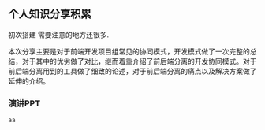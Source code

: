## 个人知识分享积累

初次搭建 需要注意的地方还很多.


本次分享主要是对于前端开发项目组常见的协同模式，开发模式做了一次完整的总结，对于其中的优劣做了对比，继而着重介绍了前后端分离的开发协同模式。对于前后端分离用到的工具做了细致的论述，对于前后端分离的痛点以及解决方案做了延伸的介绍。

### 演讲PPT


```markdown
aa
```
